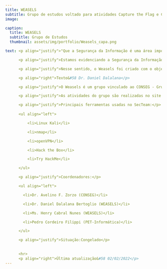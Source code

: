 ```yaml
---
title: WEASELS
subtitle: Grupo de estudos voltado para atividades Capture the Flag e Cibersegurança.
image:

caption: 
  title: WEASELS
  subtitle: Grupo de Estudos
  thumbnail: assets/img/portfolio/Weasels_capa.png

text: <p align="justify">"Que a Segurança da Informação é uma área importante há muito tempo isso nós sabemos. Mais do que isso, ela vem ocupando um espaço importante no cotidiano das pessoas e abrindo oportunidades diversas - seja tratando-se de ataques, defesas, documentação, normativas, estratégias, planos, etc.</p>

      <p align="justify">Estamos evidenciando a Segurança da Informação através da Segurança Ofensiva, permitindo que saibamos e estudemos as práticas utilizadas por atacantes para análise, detecção e exploração de vulnerabilidades. Esse estudo tornou-se ainda mais interessante com a ideia gamificada dos CTFs, expandindo as possibilidades de exploração de vulnerabilidades em ambientes controlados.</p>

      <p align="justify">Nesse sentido, o Weasels foi criado com o objetivo de disseminar as técnicas e práticas da Cibersegurança em um formato de equipe, colocando a importância da área no seu devido lugar - um lugar que respeita os aspectos éticos, que entende o valor da Segurança no nosso cotidiano e que prioriza auxiliar o nosso mundo digital."</p>

      <p align="right">Texto&#58 Dr. Daniel Dalalana</p>

      <p align="justify">O Weasels é um grupo vinculado ao CONSEG - Grupo de confiabilidade e segurança de sistemas - e possui parceria com o PET-Informática. A participação no time é aberto a todos os alunos da PUCRS. Para participar você deve ficar atento às chamadas que são divulgadas nos canais da PUCRS e do PET-Informática.</p>

      <p align="justify">As atividades do grupo são realizadas no site TryHackMe, uma plataforma com o objetivo de promover o aprendizado na área de cibersegurança de forma guiada. A ideia é oferecer salas (rooms) em que os usuários devem cumprir desafios de captura de flags através da invasão à sistemas virtuais já preparados.</p>

      <p align="justify">Principais ferramentas usadas no SecTeam:</p>
      
      <ul align="left">

          <li>Linux Kali</li>

          <li>nmap</li>

          <li>openVPN</li>

          <li>Hack the Box</li>

          <li>Try HackMe</li>

      </ul>

      <p align="justify">Coordenadores:</p>

      <ul align="left">

        <li>Dr. Avelino F. Zorzo (CONSEG)</li>

        <li>Dr. Daniel Dalalana Bertoglio (WEASELS)</li>

        <li>Ms. Henry Cabral Nunes (WEASELS)</li>

        <li>Pedro Cordeiro Filippi (PET-Informática)</li>

      </ul>

      <p align="justify">Situação:Congelado</p>
      
      
      <hr>
      <p align="right">Última atualização&#58 02/02/2022</p>
---
```

<!--      
      <p align="justify">Integrantes do PET-Inf no projeto:</p>
      
      <ul align="left">

        <li>NOME DA PESSOA</li>

      </ul> 
-->
